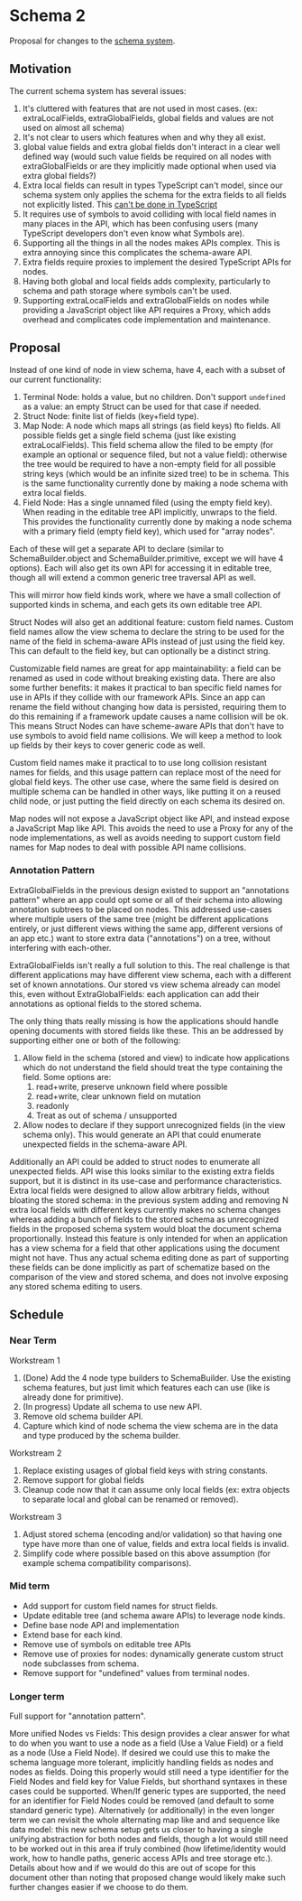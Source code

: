 # Schema 2

Proposal for changes to the [schema system](../src/core/schema-stored/Stored%20and%20View%20Schema.md).

## Motivation

The current schema system has several issues:

1. It's cluttered with features that are not used in most cases. (ex: extraLocalFields, extraGlobalFields, global fields and values are not used on almost all schema)
2. It's not clear to users which features when and why they all exist.
3. global value fields and extra global fields don't interact in a clear well defined way (would such value fields be required on all nodes with extraGlobalFields or are they implicitly made optional when used via extra global fields?)
4. Extra local fields can result in types TypeScript can't model, since our schema system only applies the schema for the extra fields to all fields not explicitly listed. This [can't be done in TypeScript](https://www.typescriptlang.org/play?noPropertyAccessFromIndexSignature=true&ts=4.5.5#code/PTAEBUCcE9QFwPagLYEMDWBTUr7QA7YDuAFppNgGYCWmANgCagBEqzo1AzqJ3JNQDsA5gBocAphV44KoAQFdkAI3IAuAFDqQoACIJM3AQjigiCSOnVwC2AMrVk+OtgC8oAN7qAkAG0ssQR4+QSEAXVVQf1BMAA84TAluVnYAfiD+YVAIhWVyAG51AF8CrTA9AzljU3N0DWtCUFtg4U4AeTgySHASVAEAHnBouISGbl4MoQA+UDd-BEoPUD9MAIFQAApBgB90kIBKcMiVofjEiFA0gUwAN3Iso9hiqxtG5qE2jvJu3oAmAZORmM3tM3ABRGIAYzo8gYmD64xCYnAkxK2gAQsYSPAyJxsKhZAAreTSAAGCOEJOeDVsM1eEw+nW+-WSKKpdh+tKa9PajJ6Aj+LNRZX0hiqSnk1EY6kE8UglFQELsDicmA5ni8qAi5KEBV8UUCnEOckUKkgBSepV0IsqJnFkoY0oEsvlisayucau8mt2wl1y1WjSNOVN5pKEIQAmkAH0GKg4KgAIwReyOZy09w4CLMGLsJ7hyMmGNx1A-ZPu1yLb3Z5hiJQRACsoCe2gAAnBOABaWKECFwLuQSDmUyDzL504meqYdT56Ox+MAZjLqYrGe9jebYDbne7mF7-cHkGHEaEoDHCQnNmnEdnxYALEuVenMywc7Ws9Bc7rNF4gA)
5. It requires use of symbols to avoid colliding with local field names in many places in the API, which has been confusing users (many TypeScript developers don't even know what Symbols are).
6. Supporting all the things in all the nodes makes APIs complex. This is extra annoying since this complicates the schema-aware API.
7. Extra fields require proxies to implement the desired TypeScript APIs for nodes.
8. Having both global and local fields adds complexity, particularly to schema and path storage where symbols can't be used.
9. Supporting extraLocalFields and extraGlobalFields on nodes while providing a JavaScript object like API requires a Proxy, which adds overhead and complicates code implementation and maintenance.

## Proposal

Instead of one kind of node in view schema, have 4, each with a subset of our current functionality:

1. Terminal Node: holds a value, but no children.
   Don't support `undefined` as a value: an empty Struct can be used for that case if needed.
2. Struct Node: finite list of fields (key+field type).
3. Map Node: A node which maps all strings (as field keys) fto fields.
   All possible fields get a single field schema (just like existing extraLocalFields).
   This field schema allow the filed to be empty (for example an optional or sequence filed, but not a value field):
   otherwise the tree would be required to have a non-empty field for all possible string keys (which would be an infinite sized tree) to be in schema.
   This is the same functionality currently done by making a node schema with extra local fields.
4. Field Node: Has a single unnamed filed (using the empty field key).
   When reading in the editable tree API implicitly, unwraps to the field.
   This provides the functionality currently done by making a node schema with a primary field (empty field key), which used for "array nodes".

Each of these will get a separate API to declare (similar to SchemaBuilder.object and SchemaBuilder.primitive, except we will have 4 options).
Each will also get its own API for accessing it in editable tree, though all will extend a common generic tree traversal API as well.

This will mirror how field kinds work, where we have a small collection of supported kinds in schema, and each gets its own editable tree API.

Struct Nodes will also get an additional feature: custom field names.
Custom field names allow the view schema to declare the string to be used for the name of the field in schema-aware APIs instead of just using the field key.
This can default to the field key, but can optionally be a distinct string.

Customizable field names are great for app maintainability: a field can be renamed as used in code without breaking existing data.
There are also some further benefits:
it makes it practical to ban specific field names for use in APIs if they collide with our framework APIs.
Since an app can rename the field without changing how data is persisted, requiring them to do this remaining if a framework update causes a name collision will be ok.
This means Struct Nodes can have scheme-aware APIs that don't have to use symbols to avoid field name collisions.
We will keep a method to look up fields by their keys to cover generic code as well.

Custom field names make it practical to to use long collision resistant names for fields, and this usage pattern can replace most of the need for global field keys.
The other use case, where the same field is desired on multiple schema can be handled in other ways, like putting it on a reused child node, or just putting the field directly on each schema its desired on.

Map nodes will not expose a JavaScript object like API, and instead expose a JavaScript Map like API.
This avoids the need to use a Proxy for any of the node implementations, as well as avoids needing to support custom field names for Map nodes to deal with possible API name collisions.

### Annotation Pattern

ExtraGlobalFields in the previous design existed to support an "annotations pattern" where an app could opt some or all of their schema into allowing annotation subtrees to be placed on nodes.
This addressed use-cases where multiple users of the same tree (might be different applications entirely, or just different views withing the same app, different versions of an app etc.) want to store extra data ("annotations") on a tree, without interfering with each-other.

ExtraGlobalFields isn't really a full solution to this.
The real challenge is that different applications may have different view schema, each with a different set of known annotations.
Our stored vs view schema already can model this, even without ExtraGlobalFields:
each application can add their annotations as optional fields to the stored schema.

The only thing thats really missing is how the applications should handle opening documents with stored fields like these.
This an be addressed by supporting either one or both of the following:

1.  Allow field in the schema (stored and view) to indicate how applications which do not understand the field should treat the type containing the field.
    Some options are:
    1.  read+write, preserve unknown field where possible
    1.  read+write, clear unknown field on mutation
    1.  readonly
    1.  Treat as out of schema / unsupported
2.  Allow nodes to declare if they support unrecognized fields (in the view schema only).
    This would generate an API that could enumerate unexpected fields in the schema-aware API.

Additionally an API could be added to struct nodes to enumerate all unexpected fields.
API wise this looks similar to the existing extra fields support, but it is distinct in its use-case and performance characteristics.
Extra local fields were designed to allow allow arbitrary fields, without bloating the stored schema:
in the previous system adding and removing N extra local fields with different keys currently makes no schema changes whereas adding a bunch of fields to the stored schema as unrecognized fields in the proposed schema system would bloat the document schema proportionally.
Instead this feature is only intended for when an application has a view schema for a field that other applications using the document might not have.
Thus any actual schema editing done as part of supporting these fields can be done implicitly as part of schematize based on the comparison of the view and stored schema,
and does not involve exposing any stored schema editing to users.

## Schedule

### Near Term

Workstream 1

1. (Done) Add the 4 node type builders to SchemaBuilder. Use the existing schema features, but just limit which features each can use (like is already done for primitive).
2. (In progress) Update all schema to use new API.
3. Remove old schema builder API.
4. Capture which kind of node schema the view schema are in the data and type produced by the schema builder.

Workstream 2

1. Replace existing usages of global field keys with string constants.
2. Remove support for global fields
3. Cleanup code now that it can assume only local fields (ex: extra objects to separate local and global can be renamed or removed).

Workstream 3

1.  Adjust stored schema (encoding and/or validation) so that having one type have more than one of value, fields and extra local fields is invalid.
2.  Simplify code where possible based on this above assumption (for example schema compatibility comparisons).

### Mid term

-   Add support for custom field names for struct fields.
-   Update editable tree (and schema aware APIs) to leverage node kinds.
-   Define base node API and implementation
-   Extend base for each kind.
-   Remove use of symbols on editable tree APIs
-   Remove use of proxies for nodes: dynamically generate custom struct node subclasses from schema.
-   Remove support for "undefined" values from terminal nodes.

### Longer term

Full support for "annotation pattern".

More unified Nodes vs Fields:
This design provides a clear answer for what to do when you want to use a node as a field (Use a Value Field) or a field as a node (Use a Field Node).
If desired we could use this to make the schema language more tolerant, implicitly handling fields as nodes and nodes as fields.
Doing this properly would still need a type identifier for the Field Nodes and field key for Value Fields, but shorthand syntaxes in these cases could be supported.
When/If generic types are supported, the need for an identifier for Field Nodes could be removed (and default to some standard generic type).
Alternatively (or additionally) in the even longer term we can revisit the whole alternating map like and and sequence like data model:
this new schema setup gets us closer to having a single unifying abstraction for both nodes and fields, though a lot would still need to be worked out in this area if truly combined
(how lifetime/identity would work, how to handle paths, generic access APIs and tree storage etc.).
Details about how and if we would do this are out of scope for this document other than noting that proposed change would likely make such further changes easier if we choose to do them.
